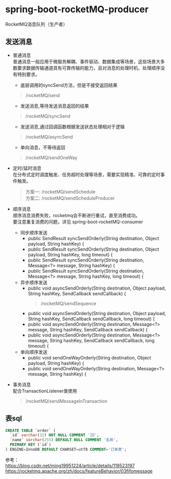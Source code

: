 # spring-boot-rocketMQ-producer

RocketMQ消息队列（生产者）

## 发送消息

- 普通消息  
    普通消息一般应用于微服务解耦、事件驱动、数据集成等场景，这些场景大多数要求数据传输通道具有可靠传输的能力，且对消息的处理时机、处理顺序没有特别要求。
    - 底层调用的syncSend方法，但是不接受返回结果
    > /rocketMQ/send
    - 发送消息,等待发送消息返回的结果
    > /rocketMQ/syncSend
    - 发送消息,通过回调函数根据发送状态处理相对于逻辑
    > /rocketMQ/asyncSend
    - 单向消息，不等待返回
    > /rocketMQ/sendOneWay

- 定时/延时消息  
    在分布式定时调度触发、任务超时处理等场景，需要实现精准、可靠的定时事件触发。  
    > 方案一: /rocketMQ/sendSchedule  
    方案二: /rocketMQ/sendScheduleProducer

- 顺序消息  
    顺序消息消费失败，rocketmq会不断进行重试，直至消费成功。  
    要注意重复消费的问题，详见 spring-boot-rocketMQ-consumer
    - 同步顺序发送
        - public SendResult syncSendOrderly(String destination, Object payload, String hashKey) {
        - public SendResult syncSendOrderly(String destination, Object payload, String hashKey, long timeout) {
        - public SendResult syncSendOrderly(String destination, Message<?> message, String hashKey) {
        - public SendResult syncSendOrderly(String destination, Message<?> message, String hashKey, long timeout) {
    - 异步顺序发送
        - public void asyncSendOrderly(String destination, Object payload, String hashKey, SendCallback sendCallback) {
            > /rocketMQ/sendSequence
        - public void asyncSendOrderly(String destination, Object payload, String hashKey, SendCallback sendCallback, long timeout) {
        - public void asyncSendOrderly(String destination, Message<?> message, String hashKey, SendCallback sendCallback) {
        - public void asyncSendOrderly(String destination, Message<?> message, String hashKey, SendCallback sendCallback, long timeout) {
    - 单向顺序发送
        - public void sendOneWayOrderly(String destination, Object payload, String hashKey) {
        - public void sendOneWayOrderly(String destination, Message<?> message, String hashKey) {
- 事务消息  
    配合TransactionListener类使用
    > /rocketMQ/sendMessageInTransaction






## 表sql
````sql
CREATE TABLE `order` (
  `id` varchar(32) NOT NULL COMMENT 'ID',
  `name` varchar(255) DEFAULT NULL COMMENT '名称',
  PRIMARY KEY (`id`)
) ENGINE=InnoDB DEFAULT CHARSET=utf8 COMMENT='订单表';
````

参考：  
<https://blog.csdn.net/ming19951224/article/details/119523197>
<https://rocketmq.apache.org/zh/docs/featureBehavior/03fifomessage>
